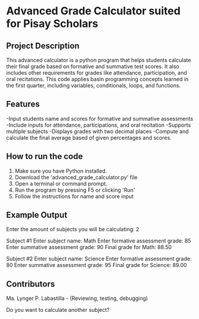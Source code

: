 # Advanced Grade Calculator suited for Pisay Scholars

 ## Project Description
  This advanced calculator is a python program that helps students calculate their final grade based on formative and summative test scores. It also includes other requirements for grades like attendance, participation, and oral recitations. This code applies basin programming concepts learned in the first quarter, including variables, conditionals, loops, and functions.

## Features
-Input students name and scores for formative and summative assessments
-Include inputs for attendance, participations, and oral recitation
-Supports multiple subjects
-Displays grades with two decimal places
-Compute and calculate the final average based of given percentages and scores.

## How to run the code
1. Make sure you have Python installed.
2. Download the 'advanced_grade_calculator.py' file
3. Open a terminal or command prompt.
4. Run the program by pressing F5 or clicking 'Run' 
5. Follow the instructions for name and score input

## Example Output
Enter the amount of subjects you will be calculating: 2

Subject #1
Enter subject name: Math
Enter formative assessment grade: 85
Enter summative assessment grade: 90
Final grade for Math: 88.50

Subject #2
Enter subject name: Science
Enter formative assessment grade: 80
Enter summative assessment grade: 95
Final grade for Science: 89.00

## Contributors
Ma. Lynger P. Labastilla - (Reviewing, testing, debugging)

Do you want to calculate another subject?
